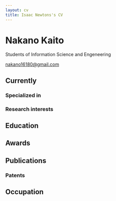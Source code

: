 ```yaml
---
layout: cv
title: Isaac Newtons's CV
---
```

# Nakano Kaito
Students of Information Science and Engeneering

<div id="webaddress">
<a href="nakano16180@gmail.com">nakano16180@gmail.com</a>
</div>


## Currently


### Specialized in


### Research interests



## Education



## Awards



## Publications

<!-- A list is also available [online](http://scholar.google.co.uk/citations?user=LTOTl0YAAAAJ) -->


### Patents


## Occupation



<!-- ### Footer

Last updated: May 2013 -->


